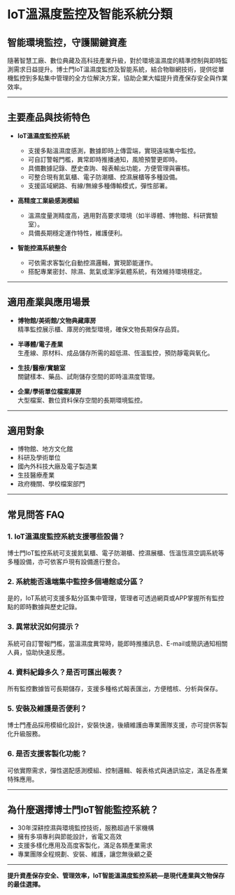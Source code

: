 # IoT溫濕度監控及智能系統分類

## 智能環境監控，守護關鍵資產

隨著智慧工廠、數位典藏及高科技產業升級，對於環境溫濕度的精準控制與即時監測需求日益提升。博士門IoT溫濕度監控及智能系統，結合物聯網技術，提供從單機監控到多點集中管理的全方位解決方案，協助企業大幅提升資產保存安全與作業效率。

---

## 主要產品與技術特色

- **IoT溫濕度監控系統**
  - 支援多點溫濕度感測，數據即時上傳雲端，實現遠端集中監控。
  - 可自訂警報門檻，異常即時推播通知，風險預警更即時。
  - 具備數據記錄、歷史查詢、報表輸出功能，方便管理與審核。
  - 可整合現有氮氣櫃、電子防潮櫃、控濕展櫃等多種設備。
  - 支援區域網路、有線/無線多種傳輸模式，彈性部署。

- **高精度工業級感測模組**
  - 溫濕度量測精度高，適用對高要求環境（如半導體、博物館、科研實驗室）。
  - 具備長期穩定運作特性，維護便利。

- **智能控濕系統整合**
  - 可依需求客製化自動控濕邏輯，實現節能運作。
  - 搭配專業密封、除濕、氮氣或潔淨氣體系統，有效維持環境穩定。

---

## 適用產業與應用場景

- **博物館/美術館/文物典藏庫房**  
  精準監控展示櫃、庫房的微型環境，確保文物長期保存品質。

- **半導體/電子產業**  
  生產線、原材料、成品儲存所需的超低濕、恆溫監控，預防靜電與氧化。

- **生技/醫療/實驗室**  
  關鍵樣本、藥品、試劑儲存空間的即時溫濕度管理。

- **企業/學術單位檔案庫房**  
  大型檔案、數位資料保存空間的長期環境監控。

---

## 適用對象

- 博物館、地方文化館
- 科研及學術單位
- 國內外科技大廠及電子製造業
- 生技醫療產業
- 政府機關、學校檔案部門

---

## 常見問答 FAQ

### 1. IoT溫濕度監控系統支援哪些設備？
博士門IoT監控系統可支援氮氣櫃、電子防潮櫃、控濕展櫃、恆溫恆濕空調系統等多種設備，亦可依客戶現有設備進行整合。

### 2. 系統能否遠端集中監控多個場館或分區？
是的，IoT系統可支援多點分區集中管理，管理者可透過網頁或APP掌握所有監控點的即時數據與歷史記錄。

### 3. 異常狀況如何提示？
系統可自訂警報門檻，當溫濕度異常時，能即時推播訊息、E-mail或簡訊通知相關人員，協助快速反應。

### 4. 資料紀錄多久？是否可匯出報表？
所有監控數據皆可長期儲存，支援多種格式報表匯出，方便稽核、分析與保存。

### 5. 安裝及維護是否便利？
博士門產品採用模組化設計，安裝快速，後續維護由專業團隊支援，亦可提供客製化升級服務。

### 6. 是否支援客製化功能？
可依實際需求，彈性選配感測模組、控制邏輯、報表格式與通訊協定，滿足各產業特殊應用。

---

## 為什麼選擇博士門IoT智能監控系統？

- 30年深耕控濕與環境監控技術，服務超過千家機構
- 擁有多項專利與節能設計，省電又高效
- 支援多樣化應用及高度客製化，滿足各類產業需求
- 專業團隊全程規劃、安裝、維護，讓您無後顧之憂

---

**提升資產保存安全、管理效率，IoT智能溫濕度監控系統—是現代產業與文物保存的最佳選擇。**